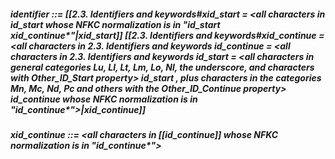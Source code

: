 ##### identifier ::= [[2.3. Identifiers and keywords#xid_start = <all characters in id_start whose NFKC normalization is in "id_start xid_continue*"|xid_start]] [[2.3. Identifiers and keywords#xid_continue = <all characters in 2.3. Identifiers and keywords id_continue = <all characters in 2.3. Identifiers and keywords id_start = <all characters in general categories Lu, Ll, Lt, Lm, Lo, Nl, the underscore, and characters with Other_ID_Start property> id_start , plus characters in the categories Mn, Mc, Nd, Pc and others with the Other_ID_Continue property> id_continue whose NFKC normalization is in "id_continue*">|xid_continue]]
##### xid_continue ::= <all characters in [[id_continue]] whose NFKC normalization is in "id_continue*">